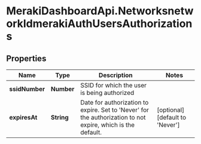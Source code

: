 # MerakiDashboardApi.NetworksnetworkIdmerakiAuthUsersAuthorizations

## Properties
Name | Type | Description | Notes
------------ | ------------- | ------------- | -------------
**ssidNumber** | **Number** | SSID for which the user is being authorized | 
**expiresAt** | **String** | Date for authorization to expire. Set to &#x27;Never&#x27; for  the authorization to not expire, which is the default. | [optional] [default to &#x27;Never&#x27;]
